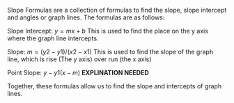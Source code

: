 Slope Formulas are a collection of formulas to find the slope, slope intercept and angles or graph lines. The formulas are as follows:

Slope Intercept: $y=mx+b$ This is used to find the place on the y axis where the graph line intercepts.

Slope: $m=(y2-y1)/(x2-x1)$ This is used to find the slope of the graph line, which is rise (The y axis) over run (the x axis)

Point Slope: $y-y1(x-m)$ **EXPLINATION NEEDED**

Together, these formulas allow us to find the slope and intercepts of graph lines.
